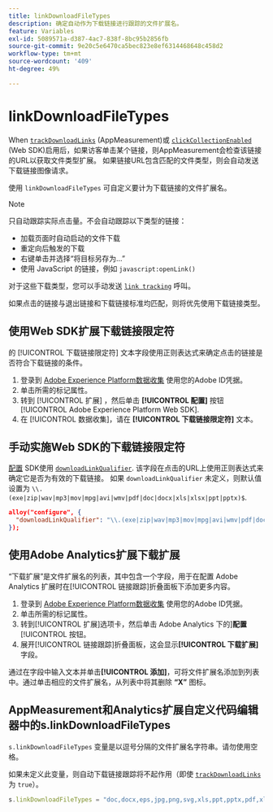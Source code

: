 ```yaml
---
title: linkDownloadFileTypes
description: 确定自动作为下载链接进行跟踪的文件扩展名。
feature: Variables
exl-id: 5089571a-d387-4ac7-838f-8bc95b2856fb
source-git-commit: 9e20c5e6470ca5bec823e8ef6314468648c458d2
workflow-type: tm+mt
source-wordcount: '409'
ht-degree: 49%

---
```


# linkDownloadFileTypes

When [`trackDownloadLinks`](trackdownloadlinks.md) (AppMeasurement)或 [`clickCollectionEnabled`](trackdownloadlinks.md) (Web SDK)启用后，如果访客单击某个链接，则AppMeasurement会检查该链接的URL以获取文件类型扩展。 如果链接URL包含匹配的文件类型，则会自动发送下载链接图像请求。

使用 `linkDownloadFileTypes` 可自定义要计为下载链接的文件扩展名。

>[!NOTE]
>
>只自动跟踪实际点击量。不会自动跟踪以下类型的链接：
>
>* 加载页面时自动启动的文件下载
>* 重定向后触发的下载
>* 右键单击并选择“将目标另存为...”
>* 使用 JavaScript 的链接，例如 `javascript:openLink()`
>
>对于这些下载类型，您可以手动发送 [`link tracking`](../functions/tl-method.md) 呼叫。

如果点击的链接与退出链接和下载链接标准均匹配，则将优先使用下载链接类型。

## 使用Web SDK扩展下载链接限定符

的 [!UICONTROL 下载链接限定符] 文本字段使用正则表达式来确定点击的链接是否符合下载链接的条件。

1. 登录到 [Adobe Experience Platform数据收集](https://experience.adobe.com/data-collection) 使用您的Adobe ID凭据。
1. 单击所需的标记属性。
1. 转到 [!UICONTROL 扩展] ，然后单击 **[!UICONTROL 配置]** 按钮 [!UICONTROL Adobe Experience Platform Web SDK].
1. 在 [!UICONTROL 数据收集]，请在 **[!UICONTROL 下载链接限定符]** 文本。

## 手动实施Web SDK的下载链接限定符

[配置](https://experienceleague.adobe.com/docs/experience-platform/edge/fundamentals/configuring-the-sdk.html?lang=zh-Hans) SDK使用 [`downloadLinkQualifier`](https://experienceleague.adobe.com/docs/experience-platform/edge/data-collection/track-links.html#automaticLinkTracking). 该字段在点击的URL上使用正则表达式来确定它是否为有效的下载链接。 如果 `downloadLinkQualifier` 未定义，则默认值设置为 `\\.(exe|zip|wav|mp3|mov|mpg|avi|wmv|pdf|doc|docx|xls|xlsx|ppt|pptx)$`.

```json
alloy("configure", {
  "downloadLinkQualifier": "\\.(exe|zip|wav|mp3|mov|mpg|avi|wmv|pdf|doc|docx|xls|xlsx|ppt|pptx)$"
});
```

## 使用Adobe Analytics扩展下载扩展

“下载扩展”是文件扩展名的列表，其中包含一个字段，用于在配置 Adobe Analytics 扩展时在[!UICONTROL 链接跟踪]折叠面板下添加更多内容。

1. 登录到 [Adobe Experience Platform数据收集](https://experience.adobe.com/data-collection) 使用您的Adobe ID凭据。
2. 单击所需的标记属性。
3. 转到[!UICONTROL 扩展]选项卡，然后单击 Adobe Analytics 下的&#x200B;]**配置**[!UICONTROL &#x200B;按钮。
4. 展开[!UICONTROL 链接跟踪]折叠面板，这会显示&#x200B;**[!UICONTROL 下载扩展]**&#x200B;字段。

通过在字段中输入文本并单击&#x200B;**[!UICONTROL 添加]**，可将文件扩展名添加到列表中。通过单击相应的文件扩展名，从列表中将其删除 **“X”** 图标。

## AppMeasurement和Analytics扩展自定义代码编辑器中的s.linkDownloadFileTypes

`s.linkDownloadFileTypes` 变量是以逗号分隔的文件扩展名字符串。请勿使用空格。

如果未定义此变量，则自动下载链接跟踪将不起作用（即使 [`trackDownloadLinks`](trackdownloadlinks.md) 为 `true`）。

```js
s.linkDownloadFileTypes = "doc,docx,eps,jpg,png,svg,xls,ppt,pptx,pdf,xlsx,tab,csv,zip,txt,vsd,vxd,xml,js,css,rar,exe,wma,mov,avi,wmv,mp3,wav,m4v";
```
